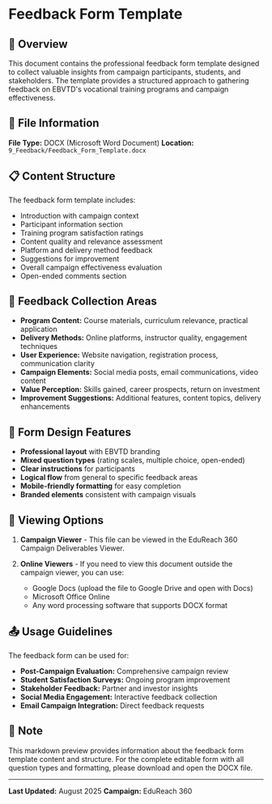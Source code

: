 # Feedback Form Template

## 💬 Overview

This document contains the professional feedback form template designed to collect valuable insights from campaign participants, students, and stakeholders. The template provides a structured approach to gathering feedback on EBVTD's vocational training programs and campaign effectiveness.

## 📂 File Information

**File Type:** DOCX (Microsoft Word Document)
**Location:** `9_Feedback/Feedback_Form_Template.docx`

## 📋 Content Structure

The feedback form template includes:
- Introduction with campaign context
- Participant information section
- Training program satisfaction ratings
- Content quality and relevance assessment
- Platform and delivery method feedback
- Suggestions for improvement
- Overall campaign effectiveness evaluation
- Open-ended comments section

## 🎯 Feedback Collection Areas

- **Program Content:** Course materials, curriculum relevance, practical application
- **Delivery Methods:** Online platforms, instructor quality, engagement techniques
- **User Experience:** Website navigation, registration process, communication clarity
- **Campaign Elements:** Social media posts, email communications, video content
- **Value Perception:** Skills gained, career prospects, return on investment
- **Improvement Suggestions:** Additional features, content topics, delivery enhancements

## 📝 Form Design Features

- **Professional layout** with EBVTD branding
- **Mixed question types** (rating scales, multiple choice, open-ended)
- **Clear instructions** for participants
- **Logical flow** from general to specific feedback areas
- **Mobile-friendly formatting** for easy completion
- **Branded elements** consistent with campaign visuals

## 👀 Viewing Options

1. **Campaign Viewer** - This file can be viewed in the EduReach 360 Campaign Deliverables Viewer.

2. **Online Viewers** - If you need to view this document outside the campaign viewer, you can use:
   - Google Docs (upload the file to Google Drive and open with Docs)
   - Microsoft Office Online
   - Any word processing software that supports DOCX format

## 📤 Usage Guidelines

The feedback form can be used for:
- **Post-Campaign Evaluation:** Comprehensive campaign review
- **Student Satisfaction Surveys:** Ongoing program improvement
- **Stakeholder Feedback:** Partner and investor insights
- **Social Media Engagement:** Interactive feedback collection
- **Email Campaign Integration:** Direct feedback requests

## 📝 Note

This markdown preview provides information about the feedback form template content and structure. For the complete editable form with all question types and formatting, please download and open the DOCX file.

---

**Last Updated:** August 2025
**Campaign:** EduReach 360
